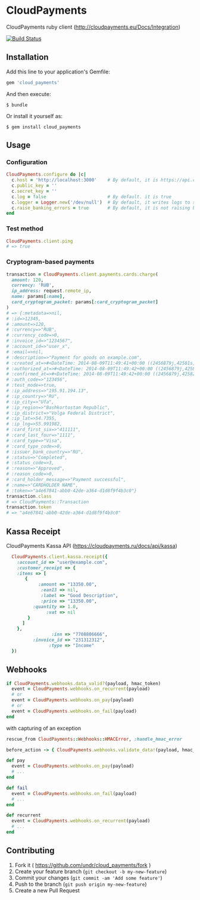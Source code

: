 # CloudPayments

CloudPayments ruby client (http://cloudpayments.eu/Docs/Integration)

[![Build Status](https://travis-ci.org/undr/cloud_payments.svg)](https://travis-ci.org/undr/cloud_payments)

## Installation

Add this line to your application's Gemfile:

```ruby
gem 'cloud_payments'
```

And then execute:

```
$ bundle
```

Or install it yourself as:

```
$ gem install cloud_payments
```

## Usage

### Configuration

```ruby
CloudPayments.configure do |c|
  c.host = 'http://localhost:3000'    # By default, it is https://api.cloudpayments.ru
  c.public_key = ''
  c.secret_key = ''
  c.log = false                       # By default. it is true
  c.logger = Logger.new('/dev/null')  # By default, it writes logs to stdout
  c.raise_banking_errors = true       # By default, it is not raising banking errors
end
```

### Test method

```ruby
CloudPayments.client.ping
# => true
```

### Cryptogram-based payments

```ruby
transaction = CloudPayments.client.payments.cards.charge(
  amount: 120,
  currency: 'RUB',
  ip_address: request.remote_ip,
  name: params[:name],
  card_cryptogram_packet: params[:card_cryptogram_packet]
)
# => {:metadata=>nil,
# :id=>12345,
# :amount=>120,
# :currency=>"RUB",
# :currency_code=>0,
# :invoice_id=>"1234567",
# :account_id=>"user_x",
# :email=>nil,
# :description=>"Payment for goods on example.com",
# :created_at=>#<DateTime: 2014-08-09T11:49:41+00:00 ((2456879j,42581s,0n),+0s,2299161j)>,
# :authorized_at=>#<DateTime: 2014-08-09T11:49:42+00:00 ((2456879j,42582s,0n),+0s,2299161j)>,
# :confirmed_at=>#<DateTime: 2014-08-09T11:49:42+00:00 ((2456879j,42582s,0n),+0s,2299161j)>,
# :auth_code=>"123456",
# :test_mode=>true,
# :ip_address=>"195.91.194.13",
# :ip_country=>"RU",
# :ip_city=>"Ufa",
# :ip_region=>"Bashkortostan Republic",
# :ip_district=>"Volga Federal District",
# :ip_lat=>54.7355,
# :ip_lng=>55.991982,
# :card_first_six=>"411111",
# :card_last_four=>"1111",
# :card_type=>"Visa",
# :card_type_code=>0,
# :issuer_bank_country=>"RU",
# :status=>"Completed",
# :status_code=>3,
# :reason=>"Approved",
# :reason_code=>0,
# :card_holder_message=>"Payment successful",
# :name=>"CARDHOLDER NAME",
# :token=>"a4e67841-abb0-42de-a364-d1d8f9f4b3c0"}
transaction.class
# => CloudPayments::Transaction
transaction.token
# => "a4e67841-abb0-42de-a364-d1d8f9f4b3c0"
```

## Kassa Receipt
  CloudPayments Kassa API (https://cloudpayments.ru/docs/api/kassa)

```ruby
  CloudPayments.client.kassa.receipt({
    :account_id => "user@example.com",
    :customer_receipt => {
    :items => [
       {
            :amount => "13350.00",
             :ean13 => nil,
             :label => "Good Description",
             :price => "13350.00",
          :quantity => 1.0,
               :vat => nil
        }
      ]
    },
                 :inn => "7708806666",
          :invoice_id => "231312312",
                :type => "Income"
  })
```

## Webhooks

```ruby
if CloudPayments.webhooks.data_valid?(payload, hmac_token)
  event = CloudPayments.webhooks.on_recurrent(payload)
  # or
  event = CloudPayments.webhooks.on_pay(payload)
  # or
  event = CloudPayments.webhooks.on_fail(payload)
end
```

with capturing of an exception

```ruby
rescue_from CloudPayments::Webhooks::HMACError, :handle_hmac_error

before_action -> { CloudPayments.webhooks.validate_data!(payload, hmac_token) }

def pay
  event = CloudPayments.webhooks.on_pay(payload)
  # ...
end

def fail
  event = CloudPayments.webhooks.on_fail(payload)
  # ...
end

def recurrent
  event = CloudPayments.webhooks.on_recurrent(payload)
  # ...
end
```

## Contributing

1. Fork it ( https://github.com/undr/cloud_payments/fork )
2. Create your feature branch (`git checkout -b my-new-feature`)
3. Commit your changes (`git commit -am 'Add some feature'`)
4. Push to the branch (`git push origin my-new-feature`)
5. Create a new Pull Request
